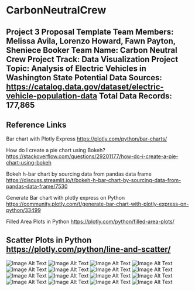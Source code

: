 # CarbonNeutralCrew
Project 3 Proposal Template
Team Members:  Melissa Avila, Lorenzo Howard, Fawn Payton, Sheniece Booker
Team Name: Carbon Neutral Crew
Project Track: Data Visualization
Project Topic: Analysis of Electric Vehicles in Washington State
Potential Data Sources: https://catalog.data.gov/dataset/electric-vehicle-population-data
Total Data Records: 177,865
--------------------------
Reference Links
--------------------------------------------

Bar chart with Plotly Express
https://plotly.com/python/bar-charts/

How do I create a pie chart using Bokeh?
https://stackoverflow.com/questions/29201177/how-do-i-create-a-pie-chart-using-bokeh

Bokeh h-bar chart by sourcing data from pandas data frame
https://discuss.streamlit.io/t/bokeh-h-bar-chart-by-sourcing-data-from-pandas-data-frame/7530

Generate Bar chart with plotly express on Python
https://community.plotly.com/t/generate-bar-chart-with-plotly-express-on-python/33499

Filled Area Plots in Python
https://plotly.com/python/filled-area-plots/

Scatter Plots in Python
https://plotly.com/python/line-and-scatter/
---------------------------------------

![Image Alt Text](https://github.com/melissaa06/CarbonNeutralCrew/blob/main/Electric%20Vehicle%20Ranges%20by%20Make1.png)
![Image Alt Text](https://github.com/melissaa06/CarbonNeutralCrew/blob/main/Clean%20alternative%20fuel%20vehicle%20eligibility.png)
![Image Alt Text](https://github.com/melissaa06/CarbonNeutralCrew/blob/main/Electric%20Vehicle%20Ranges%20by%20Make2.png)
![Image Alt Text](https://github.com/melissaa06/CarbonNeutralCrew/blob/main/Electric%20vehicle%20counts%20by%20make.png)
![Image Alt Text](https://github.com/melissaa06/CarbonNeutralCrew/blob/main/Electric_Vehicle_Population_Data.png)
![Image Alt Text](https://github.com/melissaa06/CarbonNeutralCrew/blob/main/Ev%20growth%20by%20county.png)
![Image Alt Text](https://github.com/melissaa06/CarbonNeutralCrew/blob/main/Top%20Cities%20with%20evs.png)
![Image Alt Text](https://github.com/melissaa06/CarbonNeutralCrew/blob/main/Top%20EV%20Models.png)
![Image Alt Text](https://github.com/melissaa06/CarbonNeutralCrew/blob/main/Top%20Ten%20Base%20MSRP%20by%20Make.png)
![Image Alt Text](https://github.com/melissaa06/CarbonNeutralCrew/blob/main/Top%20Ten%20vehicle%20makes%20by%20MSRP.png)
![Image Alt Text](https://github.com/melissaa06/CarbonNeutralCrew/blob/main/Trending%20of%20Vehicle%20Types%20over%20the%20years.png)
![Image Alt Text](https://github.com/melissaa06/CarbonNeutralCrew/blob/main/SQL%20Screen%20Shots/Screenshot%202024-04-11%20at%207.42.17%20PM.png)
![Image Alt Text](https://github.com/melissaa06/CarbonNeutralCrew/blob/main/SQL%20Screen%20Shots/Screenshot%202024-04-11%20at%207.43.05%20PM.png)
![Image Alt Text](https://github.com/melissaa06/CarbonNeutralCrew/blob/main/SQL%20Screen%20Shots/Screenshot%202024-04-11%20at%207.43.14%20PM.png)
![Image Alt Text](https://github.com/melissaa06/CarbonNeutralCrew/blob/main/SQL%20Screen%20Shots/Screenshot%202024-04-11%20at%207.47.47%20PM.png)
![Image Alt Text](https://github.com/melissaa06/CarbonNeutralCrew/blob/main/SQL%20Screen%20Shots/Screenshot%202024-04-11%20at%207.51.44%20PM.png)

